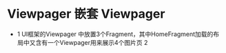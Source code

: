 # Viewpager 嵌套 Viewpager
* 1 UI框架的Viewpager 中放置3个Fragment，其中HomeFragment加载的布局中又含有一个Viewpager用来展示4个图片页
2